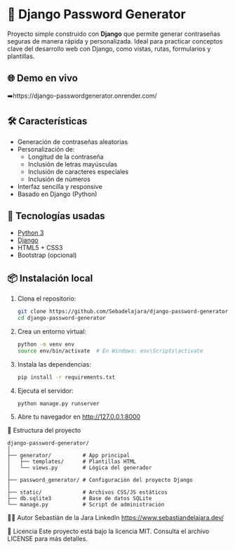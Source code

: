 # 🔐 Django Password Generator

Proyecto simple construido con **Django** que permite generar contraseñas seguras de manera rápida y personalizada. Ideal para practicar conceptos clave del desarrollo web con Django, como vistas, rutas, formularios y plantillas.

## 🌐 Demo en vivo

➡️https://django-passwordgenerator.onrender.com/

## 🛠️ Características

- Generación de contraseñas aleatorias
- Personalización de:
  - Longitud de la contraseña
  - Inclusión de letras mayúsculas
  - Inclusión de caracteres especiales
  - Inclusión de números
- Interfaz sencilla y responsive
- Basado en Django (Python)

## 🚀 Tecnologías usadas

- [Python 3](https://www.python.org/)
- [Django](https://www.djangoproject.com/)
- HTML5 + CSS3
- Bootstrap (opcional)

## 📦 Instalación local

1. Clona el repositorio:

   ```bash
   git clone https://github.com/Sebadelajara/django-password-generator.git
   cd django-password-generator
   
2. Crea un entorno virtual:

    ```bash 
    python -m venv env
    source env/bin/activate  # En Windows: env\Scripts\activate

3. Instala las dependencias:

    ```bash 
    pip install -r requirements.txt

4. Ejecuta el servidor:

    ```bash
    python manage.py runserver

5. Abre tu navegador en http://127.0.0.1:8000


📁 Estructura del proyecto

    django-password-generator/
    │
    ├── generator/          # App principal
    │   ├── templates/      # Plantillas HTML
    │   └── views.py        # Lógica del generador
    │
    ├── password_generator/ # Configuración del proyecto Django
    │
    ├── static/             # Archivos CSS/JS estáticos
    ├── db.sqlite3          # Base de datos SQLite
    └── manage.py           # Script de administración


👨‍💻 Autor
Sebastián de la Jara
LinkedIn
https://www.sebastiandelajara.dev/

📄 Licencia
Este proyecto está bajo la licencia MIT. Consulta el archivo LICENSE para más detalles.




